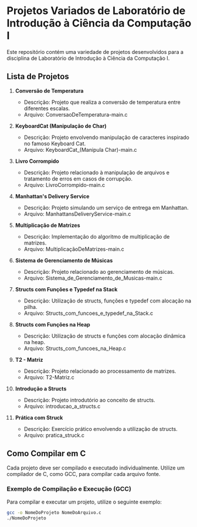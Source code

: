 # Projetos Variados de Laboratório de Introdução à Ciência da Computação I

Este repositório contém uma variedade de projetos desenvolvidos para a disciplina de Laboratório de Introdução à Ciência da Computação I.

## Lista de Projetos

1. **Conversão de Temperatura**
   - Descrição: Projeto que realiza a conversão de temperatura entre diferentes escalas.
   - Arquivo: ConversaoDeTemperatura-main.c

2. **KeyboardCat (Manipulação de Char)**
   - Descrição: Projeto envolvendo manipulação de caracteres inspirado no famoso Keyboard Cat.
   - Arquivo: KeyboardCat_(Manipula Char)-main.c

3. **Livro Corrompido**
   - Descrição: Projeto relacionado à manipulação de arquivos e tratamento de erros em casos de corrupção.
   - Arquivo: LivroCorrompido-main.c

4. **Manhattan's Delivery Service**
   - Descrição: Projeto simulando um serviço de entrega em Manhattan.
   - Arquivo: ManhattansDeliveryService-main.c

5. **Multiplicação de Matrizes**
   - Descrição: Implementação do algoritmo de multiplicação de matrizes.
   - Arquivo: MultiplicaçãoDeMatrizes-main.c

6. **Sistema de Gerenciamento de Músicas**
   - Descrição: Projeto relacionado ao gerenciamento de músicas.
   - Arquivo: Sistema_de_Gerenciamento_de_Musicas-main.c

7. **Structs com Funções e Typedef na Stack**
   - Descrição: Utilização de structs, funções e typedef com alocação na pilha.
   - Arquivo: Structs_com_funcoes_e_typedef_na_Stack.c

8. **Structs com Funções na Heap**
   - Descrição: Utilização de structs e funções com alocação dinâmica na heap.
   - Arquivo: Structs_com_funcoes_na_Heap.c

9. **T2 - Matriz**
   - Descrição: Projeto relacionado ao processamento de matrizes.
   - Arquivo: T2-Matriz.c

10. **Introdução a Structs**
    - Descrição: Projeto introdutório ao conceito de structs.
    - Arquivo: introducao_a_structs.c

11. **Prática com Struck**
    - Descrição: Exercício prático envolvendo a utilização de structs.
    - Arquivo: pratica_struck.c

## Como Compilar em C

Cada projeto deve ser compilado e executado individualmente. Utilize um compilador de C, como GCC, para compilar cada arquivo fonte.

### Exemplo de Compilação e Execução (GCC)

Para compilar e executar um projeto, utilize o seguinte exemplo:

```bash
gcc -o NomeDoProjeto NomeDoArquivo.c
./NomeDoProjeto
